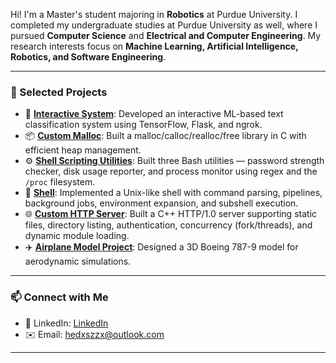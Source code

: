 Hi! I'm a Master's student majoring in **Robotics** at Purdue University. I completed my undergraduate studies at Purdue University as well, where I pursued **Computer Science** and **Electrical and Computer Engineering**. My research interests focus on **Machine Learning, Artificial Intelligence, Robotics, and Software Engineering**.  

---

### 📌 Selected Projects
- 🤖 **[Interactive System](https://github.com/DongxuanHe/InteractiveSystem)**: Developed an interactive ML-based text classification system using TensorFlow, Flask, and ngrok.
- 📦 **[Custom Malloc](https://github.com/DongxuanHe/MemoryAllocation)**: Built a malloc/calloc/realloc/free library in C with efficient heap management.
- ⚙️ **[Shell Scripting Utilities](https://github.com/DongxuanHe/BashShellUtilities)**: Built three Bash utilities — password strength checker, disk usage reporter, and process monitor using regex and the `/proc` filesystem.
- 🐚 **[Shell](https://github.com/DongxuanHe/Shell)**: Implemented a Unix-like shell with command parsing, pipelines, background jobs, environment expansion, and subshell execution.
- 🌐 **[Custom HTTP Server](https://github.com/DongxuanHe/HTTPServer)**: Built a C++ HTTP/1.0 server supporting static files, directory listing, authentication, concurrency (fork/threads), and dynamic module loading.
- ✈️ **[Airplane Model Project](https://github.com/DongxuanHe/your-repo-link)**: Designed a 3D Boeing 787-9 model for aerodynamic simulations.

---

### 📫 Connect with Me
- 💼 LinkedIn: [LinkedIn](www.linkedin.com/in/dongxuan-he-311739225)  
- ✉️ Email: hedxszzx@outlook.com

---
